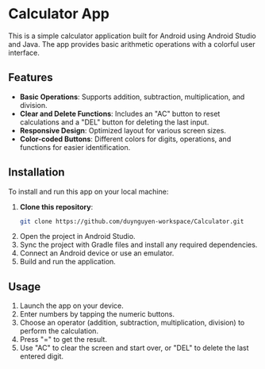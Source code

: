 # Calculator App

This is a simple calculator application built for Android using Android Studio and Java. The app provides basic arithmetic operations with a colorful user interface.

## Features

- **Basic Operations**: Supports addition, subtraction, multiplication, and division.
- **Clear and Delete Functions**: Includes an "AC" button to reset calculations and a "DEL" button for deleting the last input.
- **Responsive Design**: Optimized layout for various screen sizes.
- **Color-coded Buttons**: Different colors for digits, operations, and functions for easier identification.

## Installation

To install and run this app on your local machine:

1. **Clone this repository**:
   ```bash
   git clone https://github.com/duynguyen-workspace/Calculator.git

2. Open the project in Android Studio.
3. Sync the project with Gradle files and install any required dependencies.
4. Connect an Android device or use an emulator.
5. Build and run the application.

## Usage

1. Launch the app on your device.
2. Enter numbers by tapping the numeric buttons.
3. Choose an operator (addition, subtraction, multiplication, division) to perform the calculation.
4. Press "=" to get the result.
5. Use "AC" to clear the screen and start over, or "DEL" to delete the last entered digit.
